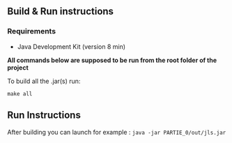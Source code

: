 ## Build & Run instructions
### Requirements
- Java Development Kit (version 8 min)

**All commands below are supposed to be run from the root folder of the project**

To build all the .jar(s) run:

`make all`

## Run Instructions
After building you can launch for example : 
`java -jar PARTIE_0/out/jls.jar`
